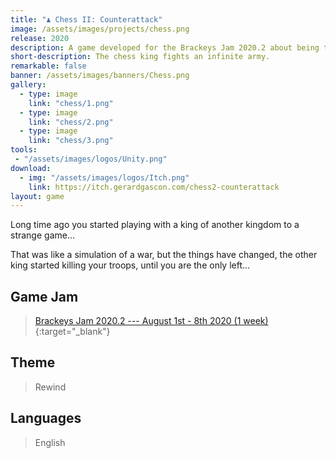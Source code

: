 ```yaml
---
title: "♟️ Chess II: Counterattack"
image: /assets/images/projects/chess.png
release: 2020
description: A game developed for the Brackeys Jam 2020.2 about being the chess king and survive an infinite number of troops.
short-description: The chess king fights an infinite army.
remarkable: false
banner: /assets/images/banners/Chess.png
gallery:
  - type: image
    link: "chess/1.png"
  - type: image
    link: "chess/2.png"
  - type: image
    link: "chess/3.png"
tools:
 - "/assets/images/logos/Unity.png"
download:
  - img: "/assets/images/logos/Itch.png"
    link: https://itch.gerardgascon.com/chess2-counterattack
layout: game
---
```


Long time ago you started playing with a king of another kingdom to a strange game...

That was like a simulation of a war, but the things have changed, the other king started killing your troops, until you are the only left...

## Game Jam

> [Brackeys Jam 2020.2 --- August 1st - 8th 2020 (1 week)](https://itch.io/jam/brackeys-4/){:target="_blank"}

## Theme

> Rewind

## Languages

> English
